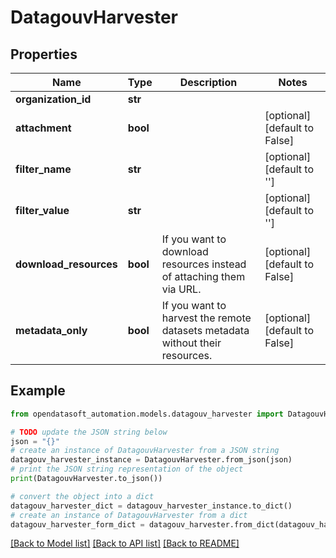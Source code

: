 # DatagouvHarvester


## Properties

Name | Type | Description | Notes
------------ | ------------- | ------------- | -------------
**organization_id** | **str** |  | 
**attachment** | **bool** |  | [optional] [default to False]
**filter_name** | **str** |  | [optional] [default to '']
**filter_value** | **str** |  | [optional] [default to '']
**download_resources** | **bool** | If you want to download resources instead of attaching them via URL. | [optional] [default to False]
**metadata_only** | **bool** | If you want to harvest the remote datasets metadata without their resources. | [optional] [default to False]

## Example

```python
from opendatasoft_automation.models.datagouv_harvester import DatagouvHarvester

# TODO update the JSON string below
json = "{}"
# create an instance of DatagouvHarvester from a JSON string
datagouv_harvester_instance = DatagouvHarvester.from_json(json)
# print the JSON string representation of the object
print(DatagouvHarvester.to_json())

# convert the object into a dict
datagouv_harvester_dict = datagouv_harvester_instance.to_dict()
# create an instance of DatagouvHarvester from a dict
datagouv_harvester_form_dict = datagouv_harvester.from_dict(datagouv_harvester_dict)
```
[[Back to Model list]](../README.md#documentation-for-models) [[Back to API list]](../README.md#documentation-for-api-endpoints) [[Back to README]](../README.md)


